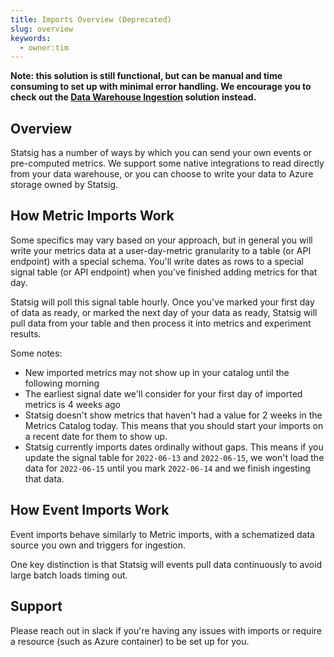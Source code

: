 ```yaml
---
title: Imports Overview (Deprecated)
slug: overview
keywords:
  - owner:tim
---
```


**Note: this solution is still functional, but can be manual and time consuming to set up with minimal error handling. We encourage you to check out the [Data Warehouse Ingestion](../../data-warehouse-ingestion/introduction.md) solution instead.**

## Overview

Statsig has a number of ways by which you can send your own events or pre-computed metrics. We support some native integrations to read directly from your data warehouse, or you can choose to write your data to Azure storage owned by Statsig.

## How Metric Imports Work

Some specifics may vary based on your approach, but in general you will write your metrics data at a user-day-metric granularity to a table (or API endpoint) with a special schema. You'll write dates as rows to a special signal table (or API endpoint) when you've finished adding metrics for that day.

Statsig will poll this signal table hourly. Once you've marked your first day of data as ready, or marked the next day of your data as ready, Statsig will pull data from your table and then process it into metrics and experiment results.

Some notes:

- New imported metrics may not show up in your catalog until the following morning
- The earliest signal date we'll consider for your first day of imported metrics is 4 weeks ago
- Statsig doesn't show metrics that haven't had a value for 2 weeks in the Metrics Catalog today. This means that you should start your imports on a recent date for them to show up.
- Statsig currently imports dates ordinally without gaps. This means if you update the signal table for `2022-06-13` and `2022-06-15`, we won't load the data for `2022-06-15` until you mark `2022-06-14` and we finish ingesting that data.

## How Event Imports Work

Event imports behave similarly to Metric imports, with a schematized data source you own and triggers for ingestion.

One key distinction is that Statsig will events pull data continuously to avoid large batch loads timing out.

## Support

Please reach out in slack if you're having any issues with imports or require a resource (such as Azure container) to be set up for you.
